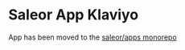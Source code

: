# Saleor App Klaviyo

App has been moved to the [saleor/apps monorepo](https://github.com/saleor/apps)
